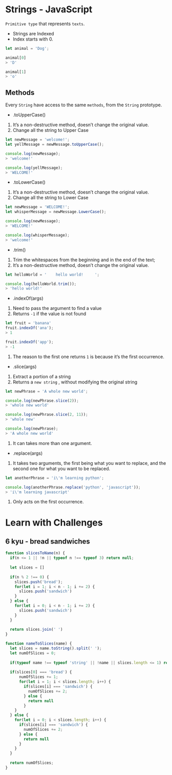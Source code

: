 # Strings - JavaScript

`Primitive type` that represents `texts`.

- Strings are Indexed
- Index starts with 0.

```jsx
let animal = 'Dog';

animal[0]
> 'D'

animal[1]
> 'o'
```

## Methods

Every `String` have access to the same `methods`, from the `String` prototype.

- .toUpperCase()
1. It’s a non-destructive method, doesn’t change the original value.
2. Change all the string to Upper Case

```jsx
let newMessage = 'welcome!';
let yellMessage = newMessage.toUpperCase();

console.log(newMessage);
> 'welcome!'

console.log(yellMessage);
> 'WELCOME!'
```

- .toLowerCase()
1. It’s a non-destructive method, doesn’t change the original value.
2. Change all the string to Lower Case

```jsx
let newMessage = 'WELCOME!';
let whisperMessage = newMessage.LowerCase();

console.log(newMessage);
> 'WELCOME!'

console.log(whisperMessage);
> 'welcome!'
```

- .trim()
1. Trim the whitespaces from the beginning and in the end of the text;
2. It’s a non-destructive method, doesn’t change the original value.

```jsx
let helloWorld = '    hello world!     ';

console.log(helloWorld.trim());
> 'hello world!'
```

- .indexOf(args)
1. Need to pass the argument to find a value
2. Returns `-1` if the value is not found

```jsx
let fruit = 'banana'
fruit.indexOf('ana');
> 1

fruit.indexOf('app');
> -1
```

1. The reason to the first one returns `1` is because it’s the first occurrence.

- .slice(args)
1. Extract a portion of a string
2. Returns a `new string` , without modifying the original string

```jsx
let newPhrase = 'A whole new world';

console.log(newPhrase.slice(2));
> 'whole new world'

console.log(newPhrase.slice(2, 11));
> 'whole new'

console.log(newPhrase);
> 'A whole new world'
```

1. It can takes more than one argument.

- .replace(args)
1. It takes two arguments, the first being what you want to replace, and the second one for what you want to be replaced.

```jsx
let anotherPhrase = 'i\'m learning python';

console.log(anotherPhrase.replace('python', 'javascript'));
> 'i\'m learning javascript'
```

1. Only acts on the first occurrence.

# Learn with Challenges

## 6 kyu - bread sandwiches

```javascript
function slicesToName(n) {
  if(n <= 1 || !n || typeof n !== typeof 3) return null;
  
  let slices = []
  
  if(n % 2 !== 0) {
    slices.push('bread');
    for(let i = 1; i < n - 1; i += 2) {
      slices.push('sandwich')
    } 
  } else {
    for(let i = 0; i < n - 1; i += 2) {
      slices.push('sandwich')
    } 
  }
  
  return slices.join(' ')
}

function nameToSlices(name) {
  let slices = name.toString().split(' ');
  let numOfSlices = 0;
  
  if(typeof name !== typeof 'string' || !name || slices.length <= 1) return null;
  
  if(slices[0] === 'bread') {
      numOfSlices += 1;
      for(let i = 1; i < slices.length; i++) {
        if(slices[i] === 'sandwich') {
          numOfSlices += 2;
        } else {
          return null
        }
    }
  } else {
    for(let i = 0; i < slices.length; i++) {
      if(slices[i] === 'sandwich') {
        numOfSlices += 2;
      } else {
        return null
      }
    }
  }
  
  return numOfSlices;
}
```